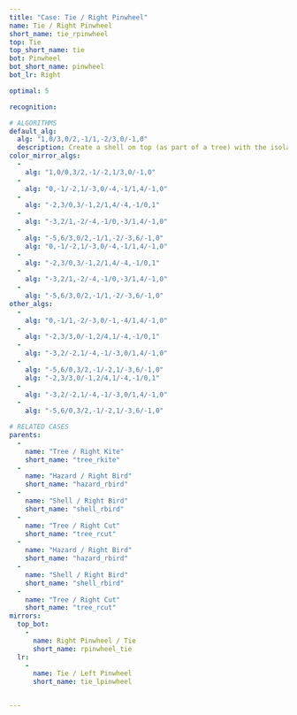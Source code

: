```yaml
---
title: "Case: Tie / Right Pinwheel"
name: Tie / Right Pinwheel
short_name: tie_rpinwheel
top: Tie
top_short_name: tie
bot: Pinwheel
bot_short_name: pinwheel
bot_lr: Right

optimal: 5

recognition:

# ALGORITHMS
default_alg:
  alg: "1,0/3,0/2,-1/1,-2/3,0/-1,0"
  description: Create a shell on top (as part of a tree) with the isolated corner on top and a tent on bottom.
color_mirror_algs:
  -
    alg: "1,0/0,3/2,-1/-2,1/3,0/-1,0"
  -
    alg: "0,-1/-2,1/-3,0/-4,-1/1,4/-1,0"
  -
    alg: "-2,3/0,3/-1,2/1,4/-4,-1/0,1"
  -
    alg: "-3,2/1,-2/-4,-1/0,-3/1,4/-1,0"
  -
    alg: "-5,6/3,0/2,-1/1,-2/-3,6/-1,0"
    alg: "0,-1/-2,1/-3,0/-4,-1/1,4/-1,0"
  -
    alg: "-2,3/0,3/-1,2/1,4/-4,-1/0,1"
  -
    alg: "-3,2/1,-2/-4,-1/0,-3/1,4/-1,0"
  -
    alg: "-5,6/3,0/2,-1/1,-2/-3,6/-1,0"
other_algs:
  -
    alg: "0,-1/1,-2/-3,0/-1,-4/1,4/-1,0"
  -
    alg: "-2,3/3,0/-1,2/4,1/-4,-1/0,1"
  -
    alg: "-3,2/-2,1/-4,-1/-3,0/1,4/-1,0"
  -
    alg: "-5,6/0,3/2,-1/-2,1/-3,6/-1,0"
    alg: "-2,3/3,0/-1,2/4,1/-4,-1/0,1"
  -
    alg: "-3,2/-2,1/-4,-1/-3,0/1,4/-1,0"
  -
    alg: "-5,6/0,3/2,-1/-2,1/-3,6/-1,0"

# RELATED CASES
parents:
  -
    name: "Tree / Right Kite"
    short_name: "tree_rkite"
  -
    name: "Hazard / Right Bird"
    short_name: "hazard_rbird"
  -
    name: "Shell / Right Bird"
    short_name: "shell_rbird"
  -
    name: "Tree / Right Cut"
    short_name: "tree_rcut"
  -
    name: "Hazard / Right Bird"
    short_name: "hazard_rbird"
  -
    name: "Shell / Right Bird"
    short_name: "shell_rbird"
  -
    name: "Tree / Right Cut"
    short_name: "tree_rcut"
mirrors:
  top_bot:
    -
      name: Right Pinwheel / Tie
      short_name: rpinwheel_tie
  lr:
    -
      name: Tie / Left Pinwheel
      short_name: tie_lpinwheel


---
```



